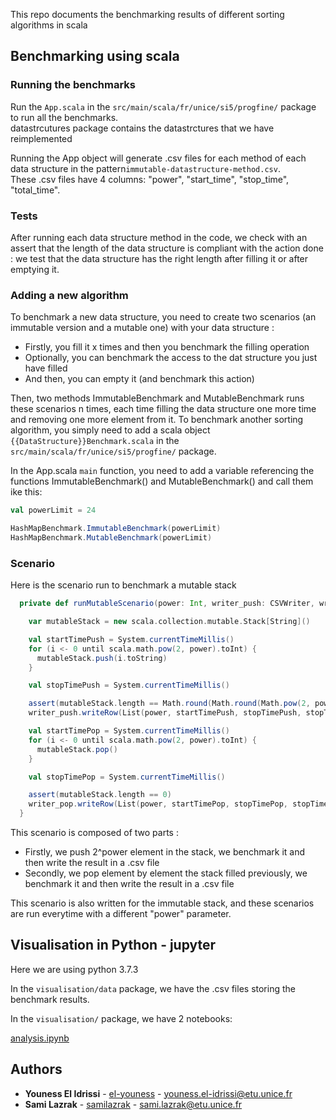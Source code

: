 This repo documents the benchmarking results of different sorting algorithms in scala

## Benchmarking using scala
### Running the benchmarks
Run the `App.scala` in the `src/main/scala/fr/unice/si5/progfine/` package to run all the benchmarks.<br>
datastrcutures package contains the datastrctures that we have reimplemented<br>

Running the App object will generate .csv files for each method of each data structure in the pattern`immutable-datastructure-method.csv`.<br>
These .csv files have 4 columns: "power", "start_time", "stop_time", "total_time".<br>

### Tests
After running each data structure method in the code, we check with an assert that the length of the data structure is compliant with the action done : we test
 that the data structure has the right length after filling it or after emptying it.

### Adding a new algorithm
To benchmark a new data structure, you need to create two scenarios (an immutable version and a mutable one) with your data structure :
- Firstly, you fill it x times and then you benchmark the filling operation
- Optionally, you can benchmark the access to the dat structure you just have filled
- And then, you can empty it (and benchmark this action)

Then, two methods ImmutableBenchmark and MutableBenchmark runs these scenarios n times, 
each time filling the data structure one more time and removing one more element from it.
To benchmark another sorting algorithm, you simply need to add a scala object `{{DataStructure}}Benchmark.scala` in the `src/main/scala/fr/unice/si5/progfine/` package.<br>

In the App.scala `main` function, you need to add a variable referencing the functions ImmutableBenchmark() and MutableBenchmark() and call them ike this:

```scala
val powerLimit = 24

HashMapBenchmark.ImmutableBenchmark(powerLimit)
HashMapBenchmark.MutableBenchmark(powerLimit) 

```

### Scenario
Here is the scenario run to benchmark a mutable stack 

```scala
  private def runMutableScenario(power: Int, writer_push: CSVWriter, writer_pop: CSVWriter): Unit = {

    var mutableStack = new scala.collection.mutable.Stack[String]()

    val startTimePush = System.currentTimeMillis()
    for (i <- 0 until scala.math.pow(2, power).toInt) {
      mutableStack.push(i.toString)
    }

    val stopTimePush = System.currentTimeMillis()

    assert(mutableStack.length == Math.round(Math.round(Math.pow(2, power))))
    writer_push.writeRow(List(power, startTimePush, stopTimePush, stopTimePush - startTimePush))

    val startTimePop = System.currentTimeMillis()
    for (i <- 0 until scala.math.pow(2, power).toInt) {
      mutableStack.pop()
    }

    val stopTimePop = System.currentTimeMillis()

    assert(mutableStack.length == 0)
    writer_pop.writeRow(List(power, startTimePop, stopTimePop, stopTimePop - startTimePop))
  }

```

This scenario is composed of two parts :
- Firstly, we push 2^power element in the stack, we benchmark it and then write the result in a .csv file
- Secondly, we pop element by element the stack filled previously, we benchmark it and then write the result in a .csv file

This scenario is also written for the immutable stack, and these scenarios are run everytime with a different "power" parameter.

## Visualisation in Python - jupyter
Here we are using python 3.7.3

In the `visualisation/data` package, we have the .csv files storing the benchmark results.

In the `visualisation/` package, we have 2 notebooks:

[analysis.ipynb](https://github.com/samilazrak/prog_fine_benchmark/blob/master/td2/visualisation/analysis.ipynb) <br>

## Authors

* **Youness El Idrissi** -  [el-youness](https://github.com/el-youness) - youness.el-idrissi@etu.unice.fr
* **Sami Lazrak** -  [samilazrak](https://github.com/samilazrak) - sami.lazrak@etu.unice.fr

